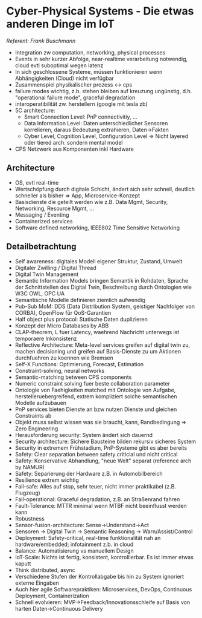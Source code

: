 # Cyber-Physical Systems - Die etwas anderen Dinge im IoT
*Referent: Frank Buschmann*

- Integration zw computation, networking, physical processes
- Events in sehr kurzer Abfolge, near-realtime verarbeitung notwendig, cloud
  evtl suboptimal wegen latenz
- In sich geschlossene Systeme, müssen funktionieren wenn Abhängigkeiten (Cloud)
  nicht verfügbar
- Zusammenspiel physikalischer prozess <-> cps
- failure modes wichtig, z.b. stehen bleiben auf kreuzung ungünstig, d.h.
  "operational failure mode", graceful degradation
- interoperatibilität zw. herstellern (google mit tesla zb)
- 5C architecture:
  - Smart Connection Level: PnP connectivitiy, ...
  - Data Information Level: Daten unterschiedlicher Sensoren korrelieren, daraus
    Bedeutung extrahieren, Daten->Fakten
  - Cyber Level, Cognition Level, Configuration Level
  => Nicht layered oder tiered arch. sondern mental model
- CPS Netzwerk aus Komponenten inkl Hardware

## Architecture

- OS, evtl real-time
- Wertschöpfung durch digitale Schicht, ändert sich sehr schnell, deutlich
  schneller als bisher => App, Microservice-Konzept
- Basisdienste die geteilt werden wie z.B. Data Mgmt, Security, Networking,
  Resource Mgmt, ...
- Messaging / Eventing
- Containerized services
- Software defined networking, IEEE802 Time Sensitive Networking

## Detailbetrachtung

- Self awareness: digitales Modell eigener Struktur, Zustand, Umwelt
- Digitaler Zwilling / Digital Thread
- Digital Twin Management
- Semantic Information Models bringen Semantik in Rohdaten, Sprache der
  Schnittstellen des Digital Twin, Beschreibung durch Ontologien wie W3C OWL,
  OPC UA
- Semantische Modelle definieren ziemlich aufwendig
- Pub-Sub MoM: DDS (Data Distribution System, geistiger Nachfolger von CORBA),
  OpenFlow für QoS-Garantien
- Half object plus protocol: Statische Daten duplizieren
- Konzept der Micro Databases by ABB
- CLAP-theorem, L fuer Latency, waehrend Nachricht unterwegs ist temporaere
  Inkonsistenz
- Reflective Architecture: Meta-level services greifen auf digital twin zu,
  machen decisioning und greifen auf Basis-Dienste zu um Aktionen durchfuehren
  zu koennen wie Bremsen
- Self-X Functions: Optimierung, Forecast, Estimation
- Constraint-solving, neural networks
- Semantic-matching between CPS components
- Numeric constraint solving fuer beste collaboration parameter
- Ontologie von Faehigkeiten matched mit Ontologie von Aufgabe,
  herstelleruebergreifend, extrem kompliziert solche semantischen Modelle
  aufzubauen
- PnP services bieten Dienste an bzw nutzen Dienste und gleichen Constraints ab
- Objekt muss selbst wissen was sie braucht, kann, Randbedingung => Zero
  Engineering
- Herausforderung security: System ändert sich dauernd
- Security architecture: Sichere Bausteine bilden rekursiv sicheres System
- Security in extremem Frühstadium, PnP-Systeme gibt es aber bereits
- Safety: Clear separation between safety criticial und nicht critical
- Safety: Konservative Abhandlung, "neue Welt" separat (reference arch by NAMUR)
- Safety: Separierung der Hardware z.B. in Automobilbereich
- Resilience extrem wichtig
- Fail-safe: Alles auf stop, sehr teuer, nicht immer praktikabel (z.B. Flugzeug)
- Fail-operational: Graceful degradation, z.B. an Straßenrand fahren
- Fault-Tolerance: MTTR minimal wenn MTBF nicht beeinflusst werden kann
- Robustness
- Sensor-fusion-architecture: Sense->Understand->Act
- Sensoren -> Digital Twin -> Semantic Reasoning -> Warn/Assist/Control
- Deployment: Safety-critical, real-time funktionalität nah an
  hardware/embedded; infotainment z.b. in cloud
- Balance: Automatisierung vs manuellem Design
- IoT-Scale: Nichts ist fertig, konsistent, kontrollierbar. Es ist immer etwas
  kaputt
- Think distributed, async
- Verschiedene Stufen der Kontrollabgabe bis hin zu System ignoriert externe
  Eingaben
- Auch hier agile Softwarepraktiken: Microservices, DevOps, Continuous
  Deployment, Containerization
- Schnell evolvieren: MVP->Feedback/Innovationsschleife auf Basis von harten
  Daten->Continuous Delivery

